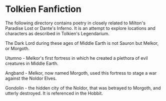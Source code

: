 # Tolkien Fanfiction

The following directory contains poetry in closely related to Milton's Paradise Lost or Dante's Inferno. It is an attempt to explore locations and characters as described in Tolkien's Legendarium.

The Dark Lord during these ages of Middle Earth is not Sauron but Melkor, or Morgoth. 

Utumno - Melkor's first fortress in which he created a plethora of evil creatures in Middle Earth.

Angband - Melkor, now named Morgoth, used this fortress to stage a war against the Noldor Elves.

Gondolin - the hidden city of the Noldor, that was betrayed to Morgoth, and utterly destroyed. It is referenced in the Hobbit.